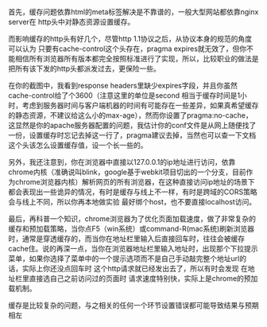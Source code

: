<meta http-equiv="pragma" content="no-cache"/>
<meta http-equiv="Cache-Control" content="no-cache, must-revalidate"/>
<meta http-equiv="expires" content="0"/>
首先，缓存问题依靠html的meta标签解决是不靠谱的，一般大型网站都依靠nginx server在 http头中对静态资源设置缓存。

而影响缓存的http头有好几个，尽管http 1.1协议之后，从协议本身的规范的角度可以认为 只要有cache-control这个头存在，pragma expires就无效了，但你不能相信所有浏览器所有版本都完全按照标准进行了实现，所以，比较职业的做法是把所有该下发的http头都派发过去，更保险一些。

在你的截图中，我看到response headers里缺少expires字段，并且你虽然cache-control给了个3600（注意这里的单位是second 相当于缓存时间是1小时，考虑到服务器时间与客户端机器的时间有可能存在一些差异，如果真希望缓存的静态资源，不建议给这么小的max-age），然而你设置了pragma:no-cache，这显然是你的apache服务器配置的问题，我估计你的conf文件是从网上随便找了一份，设置缓存时忘记去掉这一行了，pragma建议去掉，当然也可以查一下文档这个头该怎么设置缓存值，设一个长一些的。

另外，我还注意到，你在浏览器中直接以127.0.0.1的ip地址进行访问，依靠chrome内核（准确说叫blink，google基于webkit项目切出的一个分支，目前作为chrome浏览器内核）解析网页的所有浏览器，在这种直接访问ip地址的场景下都会表现出一些诡异的情况，有时是缓存与线上不一样，有时是跨域的CORS策略会与线上不同，所以你再本地做实验 最好绑个host，也不要直接localhost访问。

最后，再科普一个知识，chrome浏览器为了优化页面加载速度，做了非常复杂的缓存和预加载策略，当你点F5（win系统）或command-R(mac系统)刷新浏览器时，通常是穿透缓存的，而当你在地址栏里输入后直接回车时，往往会被缓存cache住。说的再深一点，当你在浏览器地址栏里输入地址时，出现那个下拉提示菜单，如果你选择了菜单中的一个提示选项而不是自己手动敲完整个地址url的话，实际上你还没点回车时 这个http请求就已经发出去了，所以有时会发现 在地址栏里直接选自己之前访问过的页面时 请求速度特别快，实际上是chrome的预加载机制。

缓存是比较复杂的问题，与之相关的任何一个环节设置错误都可能导致结果与预期相左
